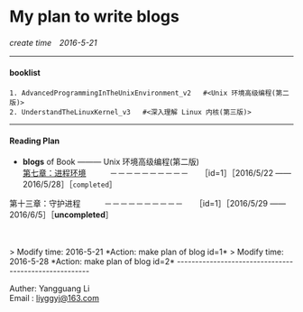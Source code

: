 # My plan to write blogs
*create time　2016-5-21*

-------------------------------------------
#### booklist
    1. AdvancedProgrammingInTheUnixEnvironment_v2   #<Unix 环境高级编程(第二版)>  
    2. UnderstandTheLinuxKernel_v3   #<深入理解 Linux 内核(第三版)>

----------------------------------------
#### Reading Plan
- **blogs** of Book ——— Unix 环境高级编程(第二版)  
[第七章：进程环境](https://github.com/JMWY/MyBlog/blob/master/AdvancedProgrammingInTheUnixEnvironment_v2/chapter7_process_environment.md)　　　－－－－－－－－－－　　［id=1］［2016/5/22 —— 2016/5/28］［`completed`］

第十三章：守护进程　　　－－－－－－－－－－　　［id=1］［2016/5/29 —— 2016/6/5］［**uncompleted**］
        
        
<br />
<br />
> Modify time: 2016-5-21  
 *Action: make plan of blog id=1*       
> Modify time: 2016-5-28          
 *Action: make plan of blog id=2*
------------------------------------------------------

Auther: Yangguang Li  
Email : liyggyj@163.com 













